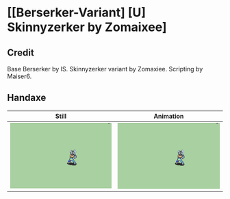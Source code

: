 # [\[Berserker-Variant\] \[U\] Skinnyzerker by Zomaixee]

## Credit

Base Berserker by IS.
Skinnyzerker variant by Zomaxiee.
Scripting by Maiser6.
	
## Handaxe

| Still | Animation |
| :---: | :-------: |
| ![Handaxe still](./Handaxe_000.png) | ![Handaxe animation](./Handaxe.gif) |
